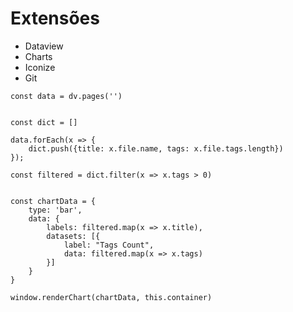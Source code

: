 # Extensões
- Dataview
- Charts
- Iconize
- Git



```dataviewjs
const data = dv.pages('')


const dict = []

data.forEach(x => {
	dict.push({title: x.file.name, tags: x.file.tags.length})
});

const filtered = dict.filter(x => x.tags > 0)


const chartData = {
	type: 'bar',
	data: {
		labels: filtered.map(x => x.title),
		datasets: [{
			label: "Tags Count",
			data: filtered.map(x => x.tags)
		}]
	}
}

window.renderChart(chartData, this.container)
```

